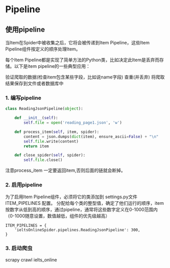 # Pipeline

## 使用pipeline

当Item在Spider中被收集之后，它将会被传递到Item Pipeline，这些Item Pipeline组件按定义的顺序处理Item。

每个Item Pipeline都是实现了简单方法的Python类，比如决定此Item是丢弃而存储。以下是item pipeline的一些典型应用：

验证爬取的数据\(检查item包含某些字段，比如说name字段\) 查重\(并丢弃\) 将爬取结果保存到文件或者数据库中

### 1. 编写pipeline

```python
class ReadingJsonPipeline(object):

    def __init__(self):
        self.file = open('reading_page1.json', 'w')

    def process_item(self, item, spider):
        content = json.dumps(dict(item), ensure_ascii=False) + "\n"
        self.file.write(content)
        return item

    def close_spider(self, spider):
        self.file.close()
```

注意process\_item 一定要返回item,否则后面的链就会断掉。

### 2. 启用pipeline

为了启用Item Pipeline组件，必须将它的类添加到 settings.py文件ITEM\_PIPELINES 配置。 分配给每个类的整型值，确定了他们运行的顺序，item按数字从低到高的顺序，通过pipeline，通常将这些数字定义在0-1000范围内（0-1000随意设置，数值越低，组件的优先级越高）

```text
ITEM_PIPELINES = {
    'ieltsOnlineSpider.pipelines.ReadingJsonPipeline': 300,
}
```

### 3. 启动爬虫

scrapy crawl ielts\_online

